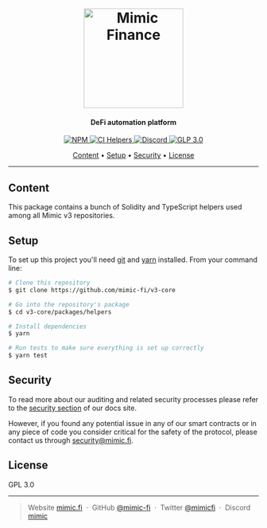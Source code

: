 <h1 align="center">
  <a href="https://mimic.fi"><img src="https://www.mimic.fi/logo.png" alt="Mimic Finance" width="200"></a> 
</h1>

<h4 align="center">DeFi automation platform</h4>

<p align="center">
  <a href="https://badge.fury.io/js/@mimic-fi%2Fv3-helpers">
    <img src="https://badge.fury.io/js/@mimic-fi%2Fv3-helpers.svg" alt="NPM">
  </a>
  <a href="https://github.com/mimic-fi/v3-core/actions/workflows/ci-helpers.yml">
    <img src="https://github.com/mimic-fi/v3-core/actions/workflows/ci-helpers.yml/badge.svg" alt="CI Helpers">
  </a>
  <a href="https://discord.mimic.fi">
    <img alt="Discord" src="https://img.shields.io/discord/989984112397922325">
  </a>
  <a href="./LICENSE">
    <img src="https://img.shields.io/badge/license-GLP_3.0-green" alt="GLP 3.0">
  </a>
</p>

<p align="center">
  <a href="#content">Content</a> •
  <a href="#setup">Setup</a> •
  <a href="#security">Security</a> •
  <a href="#license">License</a>
</p>

---

## Content 

This package contains a bunch of Solidity and TypeScript helpers used among all Mimic v3 repositories.

## Setup

To set up this project you'll need [git](https://git-scm.com) and [yarn](https://classic.yarnpkg.com) installed. 
From your command line:

```bash
# Clone this repository
$ git clone https://github.com/mimic-fi/v3-core

# Go into the repository's package
$ cd v3-core/packages/helpers

# Install dependencies
$ yarn

# Run tests to make sure everything is set up correctly
$ yarn test
```

## Security

To read more about our auditing and related security processes please refer to the [security section](https://docs.mimic.fi/miscellaneous/security) of our docs site.

However, if you found any potential issue in any of our smart contracts or in any piece of code you consider critical
for the safety of the protocol, please contact us through <a href="mailto:security@mimic.fi">security@mimic.fi</a>.

## License

GPL 3.0

---

> Website [mimic.fi](https://mimic.fi) &nbsp;&middot;&nbsp;
> GitHub [@mimic-fi](https://github.com/mimic-fi) &nbsp;&middot;&nbsp;
> Twitter [@mimicfi](https://twitter.com/mimicfi) &nbsp;&middot;&nbsp;
> Discord [mimic](https://discord.mimic.fi)
